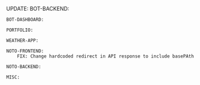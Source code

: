 UPDATE:
    BOT-BACKEND: 

    BOT-DASHBOARD:

    PORTFOLIO:
      
    WEATHER-APP:

    NOTO-FRONTEND:
        FIX: Change hardcoded redirect in API response to include basePAth

    NOTO-BACKEND:

    MISC:
      
